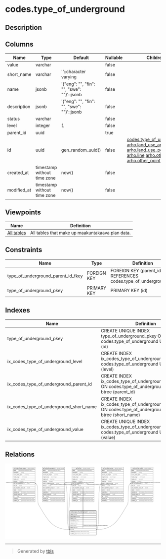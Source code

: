 # codes.type_of_underground

## Description

## Columns

| Name | Type | Default | Nullable | Children | Parents | Comment |
| ---- | ---- | ------- | -------- | -------- | ------- | ------- |
| value | varchar |  | false |  |  |  |
| short_name | varchar | ''::character varying | false |  |  |  |
| name | jsonb | '{"eng": "", "fin": "", "swe": ""}'::jsonb | false |  |  |  |
| description | jsonb | '{"eng": "", "fin": "", "swe": ""}'::jsonb | false |  |  |  |
| status | varchar |  | false |  |  |  |
| level | integer | 1 | false |  |  |  |
| parent_id | uuid |  | true |  | [codes.type_of_underground](codes.type_of_underground.md) |  |
| id | uuid | gen_random_uuid() | false | [codes.type_of_underground](codes.type_of_underground.md) [arho.land_use_area](arho.land_use_area.md) [arho.land_use_point](arho.land_use_point.md) [arho.line](arho.line.md) [arho.other_area](arho.other_area.md) [arho.other_point](arho.other_point.md) |  |  |
| created_at | timestamp without time zone | now() | false |  |  |  |
| modified_at | timestamp without time zone | now() | false |  |  |  |

## Viewpoints

| Name | Definition |
| ---- | ---------- |
| [All tables](viewpoint-0.md) | All tables that make up maakuntakaava plan data. |

## Constraints

| Name | Type | Definition |
| ---- | ---- | ---------- |
| type_of_underground_parent_id_fkey | FOREIGN KEY | FOREIGN KEY (parent_id) REFERENCES codes.type_of_underground(id) |
| type_of_underground_pkey | PRIMARY KEY | PRIMARY KEY (id) |

## Indexes

| Name | Definition |
| ---- | ---------- |
| type_of_underground_pkey | CREATE UNIQUE INDEX type_of_underground_pkey ON codes.type_of_underground USING btree (id) |
| ix_codes_type_of_underground_level | CREATE INDEX ix_codes_type_of_underground_level ON codes.type_of_underground USING btree (level) |
| ix_codes_type_of_underground_parent_id | CREATE INDEX ix_codes_type_of_underground_parent_id ON codes.type_of_underground USING btree (parent_id) |
| ix_codes_type_of_underground_short_name | CREATE INDEX ix_codes_type_of_underground_short_name ON codes.type_of_underground USING btree (short_name) |
| ix_codes_type_of_underground_value | CREATE UNIQUE INDEX ix_codes_type_of_underground_value ON codes.type_of_underground USING btree (value) |

## Relations

![er](codes.type_of_underground.svg)

---

> Generated by [tbls](https://github.com/k1LoW/tbls)
